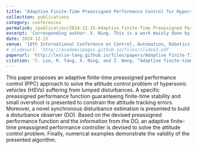 ```yaml
---
title: "Adaptive Finite-Time Preassigned Performance Control for Hypersonic Vehicles with Lumped Perturbations"
collection: publications
category: conferences
permalink: /publication/2024-12-15-Adaptive Finite-Time Preassigned Performance Control for Hypersonic Vehicles with Lumped Perturbations
excerpt: 'Corresponding author: X. Ning. This is a work mainly done by Chengfeng Luo.'
date: 2024-12-15
venue: '18th International Conference on Control, Automation, Robotics and Vision (ICARCV), 2024'
# slidesurl: 'http://academicpages.github.io/files/slides3.pdf'
paperurl: 'http://leslie-tang.github.io/files/papers/Adaptive Finite-Time Preassigned Performance Control for Hypersonic Vehicles with Lumped Perturbations.pdf'
citation: 'C. Luo, R. Tang, X. Ning, and Z. Wang, “Adaptive finite-time preassigned performance control for hypersonic vehicles with lumped perturbations,” in 2024 18th International Conference on Control, Automation, Robotics and Vision (ICARCV). IEEE, 2024, pp. 31–36.'
---
```


This paper proposes an adaptive finite-time preassigned performance control (PPC) approach to solve the attitude control problem of hypersonic vehicles (HSVs) suffering from lumped disturbances. A specific preassigned performance function guaranteeing finite-time stability and small overshoot is presented to constrain the attitude tracking errors. Moreover, a novel synchronous disturbance estimation is presented to build a disturbance observer (DO). Based on the devised preassigned performance function and the information from the DO, an adaptive finite-time preassigned performance controller is devised to solve the attitude control problem. Finally, numerical examples demonstrate the validity of the presented algorithm.